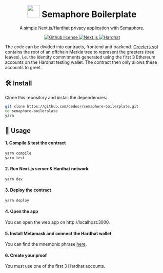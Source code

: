 <p align="center">
    <h1 align="center">
      <img width="40" src="https://github.com/appliedzkp/semaphore/blob/main/docs/static/img/semaphore.png">  
      Semaphore Boilerplate
    </h1>
    <p align="center">A simple Next.js/Hardhat privacy application with <a href="https://github.com/appliedzkp/semaphore">Semaphore</a>.</p>
</p>

<p align="center">
    <a href="https://github.com/cedoor/semaphore-boilerplate/blob/main/LICENSE">
        <img alt="Github license" src="https://img.shields.io/github/license/cedoor/semaphore-boilerplate.svg?style=flat-square">
    </a>
    <a href="https://nextjs.org/">
        <img alt="Next.js" src="https://img.shields.io/badge/framework-nextjs-393a2a?style=flat-square">
    </a>
    <a href="https://hardhat.org/">
        <img alt="Hardhat" src="https://img.shields.io/badge/contracts-hardhat-afb719?style=flat-square">
    </a>
</p>

The code can be divided into contracts, frontend and backend. [Greeters.sol](https://github.com/cedoor/semaphore-boilerplate/blob/main/contracts/Greeters.sol) contains the root of an offchain Merkle tree to represent the greeters (tree leaves), i.e. the identity commitments generated using the first 3 Ethereum accounts on the Hardhat testing wallet. The contract then only allows these accounts to greet.

## 🛠 Install

Clone this repository and install the dependencies:

```bash
git clone https://github.com/cedoor/semaphore-boilerplate.git
cd semaphore-boilerplate
yarn
```

## 📜 Usage

#### 1. Compile & test the contract

```bash
yarn compile
yarn test
```

#### 2. Run Next.js server & Hardhat network

```bash
yarn dev
```

#### 3. Deploy the contract

```bash
yarn deploy
```

#### 4. Open the app

You can open the web app on http://localhost:3000.

#### 5. Install Metamask and connect the Hardhat wallet

You can find the mnemonic phrase [here](https://hardhat.org/hardhat-network/reference/#accounts).

#### 6. Create your proof

You must use one of the first 3 Hardhat accounts.


